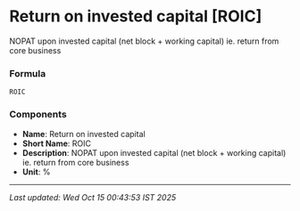 # Return on invested capital [ROIC]
NOPAT upon invested capital (net block + working capital) ie. return from core business

### Formula
```text
ROIC
```


### Components
- **Name**: Return on invested capital
- **Short Name**: ROIC
- **Description**: NOPAT upon invested capital (net block + working capital) ie. return from core business
- **Unit**: %

---
*Last updated: Wed Oct 15 00:43:53 IST 2025*
